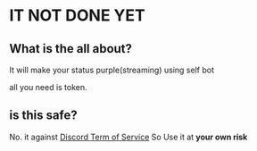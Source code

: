 # IT NOT DONE YET


## What is the all about?
It will make your status purple(streaming) using self bot 

all you need is token.

## is this safe?
No. it against [Discord Term of Service](https://discord.com/terms)
So Use it at **your own risk**
